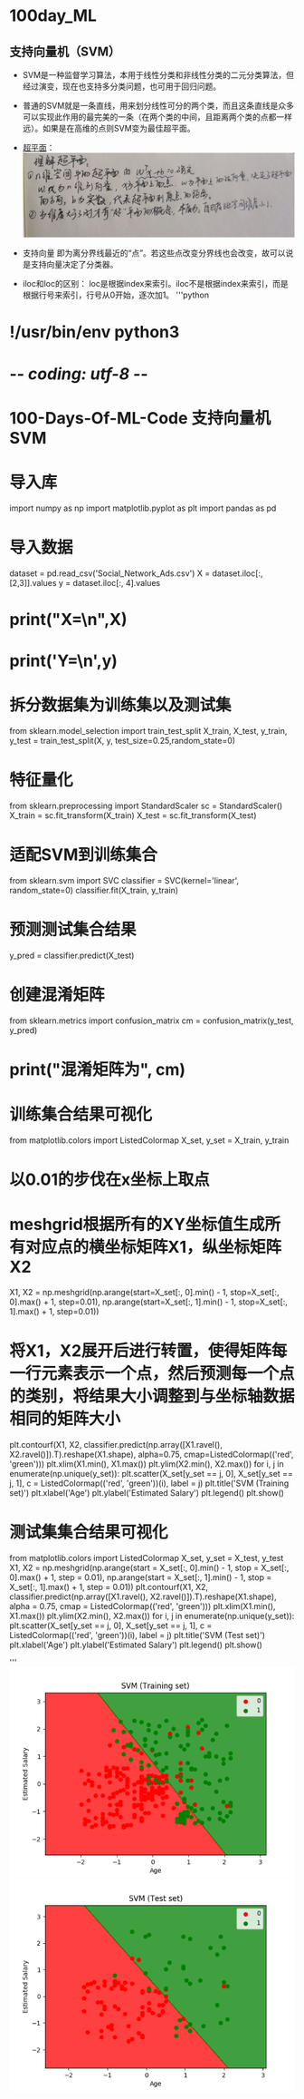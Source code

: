 # 100day_ML  
## 支持向量机（SVM）   
* SVM是一种监督学习算法，本用于线性分类和非线性分类的二元分类算法，但经过演变，现在也支持多分类问题，也可用于回归问题。
* 普通的SVM就是一条直线，用来划分线性可分的两个类，而且这条直线是众多可以实现此作用的最完美的一条（在两个类的中间，且距离两个类的点都一样远）。如果是在高维的点则SVM变为最佳超平面。
* [超平面](https://blog.csdn.net/denghecsdn/article/details/77313758)：
![](https://github.com/gravitymxb/100Days_Of_ML_MXB/blob/master/IMG_20190529_151855.jpg)

* 支持向量 即为离分界线最近的“点”。若这些点改变分界线也会改变，故可以说是支持向量决定了分类器。
* iloc和loc的区别： loc是根据index来索引。iloc不是根据index来索引，而是根据行号来索引，行号从0开始，逐次加1。
'''python
# !/usr/bin/env python3
# -*- coding: utf-8 -*-
# 100-Days-Of-ML-Code  支持向量机 SVM

# 导入库
import numpy as np
import matplotlib.pyplot as plt
import pandas as pd

# 导入数据
dataset = pd.read_csv('Social_Network_Ads.csv')
X = dataset.iloc[:, [2,3]].values
y = dataset.iloc[:, 4].values
# print("X=\n",X)
# print('Y=\n',y)
# 拆分数据集为训练集以及测试集
from sklearn.model_selection import train_test_split
X_train, X_test, y_train, y_test = train_test_split(X, y, test_size=0.25,random_state=0)

# 特征量化
from sklearn.preprocessing import StandardScaler
sc = StandardScaler()
X_train = sc.fit_transform(X_train)
X_test = sc.fit_transform(X_test)

# 适配SVM到训练集合
from  sklearn.svm import SVC
classifier = SVC(kernel='linear', random_state=0)
classifier.fit(X_train, y_train)


# 预测测试集合结果
y_pred = classifier.predict(X_test)

# 创建混淆矩阵
from sklearn.metrics import confusion_matrix
cm = confusion_matrix(y_test, y_pred)
# print("混淆矩阵为", cm)

# 训练集合结果可视化
from matplotlib.colors import ListedColormap
X_set, y_set = X_train, y_train
# 以0.01的步伐在x坐标上取点
# meshgrid根据所有的XY坐标值生成所有对应点的横坐标矩阵X1，纵坐标矩阵X2
X1, X2 = np.meshgrid(np.arange(start=X_set[:, 0].min() - 1, stop=X_set[:, 0].max() + 1, step=0.01),
                     np.arange(start=X_set[:, 1].min() - 1, stop=X_set[:, 1].max() + 1, step=0.01))
# 将X1，X2展开后进行转置，使得矩阵每一行元素表示一个点，然后预测每一个点的类别，将结果大小调整到与坐标轴数据相同的矩阵大小
plt.contourf(X1, X2, classifier.predict(np.array([X1.ravel(), X2.ravel()]).T).reshape(X1.shape),
             alpha=0.75, cmap=ListedColormap(('red', 'green')))
plt.xlim(X1.min(), X1.max())
plt.ylim(X2.min(), X2.max())
for i, j in enumerate(np.unique(y_set)):
    plt.scatter(X_set[y_set == j, 0], X_set[y_set == j, 1],
                c = ListedColormap(('red', 'green'))(i), label = j)
plt.title('SVM (Training set)')
plt.xlabel('Age')
plt.ylabel('Estimated Salary')
plt.legend()
plt.show()

# 测试集集合结果可视化
from matplotlib.colors import ListedColormap
X_set, y_set = X_test, y_test
X1, X2 = np.meshgrid(np.arange(start = X_set[:, 0].min() - 1, stop = X_set[:, 0].max() + 1, step = 0.01),
                     np.arange(start = X_set[:, 1].min() - 1, stop = X_set[:, 1].max() + 1, step = 0.01))
plt.contourf(X1, X2, classifier.predict(np.array([X1.ravel(), X2.ravel()]).T).reshape(X1.shape),
             alpha = 0.75, cmap = ListedColormap(('red', 'green')))
plt.xlim(X1.min(), X1.max())
plt.ylim(X2.min(), X2.max())
for i, j in enumerate(np.unique(y_set)):
    plt.scatter(X_set[y_set == j, 0], X_set[y_set == j, 1],
                c = ListedColormap(('red', 'green'))(i), label = j)
plt.title('SVM (Test set)')
plt.xlabel('Age')
plt.ylabel('Estimated Salary')
plt.legend()
plt.show()

'''
![Training set](https://github.com/gravitymxb/100Days_Of_ML_MXB/blob/master/Training%20set.png)
![Test set](https://github.com/gravitymxb/100Days_Of_ML_MXB/blob/master/Test%20set.png)
